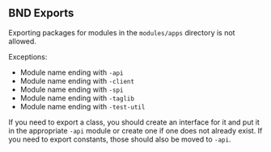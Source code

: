 ## BND Exports

Exporting packages for modules in the `modules/apps` directory is not allowed.

Exceptions:

* Module name ending with `-api`
* Module name ending with `-client`
* Module name ending with `-spi`
* Module name ending with `-taglib`
* Module name ending with `-test-util`

If you need to export a class, you should create an interface for it and put it
in the appropriate `-api` module or create one if one does not already exist. If
you need to export constants, those should also be moved to `-api`.